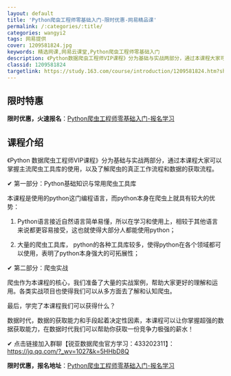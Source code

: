 ```yaml
---
layout: default
title: 'Python爬虫工程师零基础入门-限时优惠-网易精品课'
permalink: /:categories/:title/
categories: wangyi2
tags: 网易提供
cover: 1209581824.jpg
keywords: 精选网课,网易云课堂,Python爬虫工程师零基础入门
description: 《Python数据爬虫工程师VIP课程》分为基础与实战两部分，通过本课程大家可以掌握主流爬虫工具库的使用，以及了解爬虫的
classid: 1209581824
targetlink: https://study.163.com/course/introduction/1209581824.htm?share=1&shareId=1025206652&utm_campaign=share&utm_medium=iphoneShare&utm_source=&utm_u=1025206652
---
```


## 限时特惠

**限时优惠，火速报名**：[Python爬虫工程师零基础入门-报名学习](https://study.163.com/course/introduction/1209581824.htm?share=1&shareId=1025206652&utm_campaign=share&utm_medium=iphoneShare&utm_source=&utm_u=1025206652)

## 课程介绍

《Python 数据爬虫工程师VIP课程》分为基础与实战两部分，通过本课程大家可以掌握主流爬虫工具库的使用，以及了解爬虫的真正工作流程和数据的获取流程。

 ✔︎ 第一部分：Python基础知识与常用爬虫工具库

本课程是使用的python这门编程语言，而python本身在爬虫上就具有较大的优势：

1.	Python语言接近自然语言简单易懂，所以在学习和使用上，相较于其他语言来说都更容易接受，这也就使得大部分人都能使用python；

2.	大量的爬虫工具库， python的各种工具库较多，使得python在各个领域都可以使用，表明了python本身强大的可拓展性；

 ✔︎ 第二部分：爬虫实战

爬虫作为本课程的核心，我们准备了大量的实战案例，帮助大家更好的理解和运用。各类实战项目也使得我们可以从多方面去了解和认知爬虫。

最后，学完了本课程我们可以获得什么？

数据时代，数据的获取能力和手段起着决定性因素，本课程可以让你掌握超强的数据获取能力，在数据时代我们可以帮助你获取一份竞争力极强的薪水！



✔︎ 点击链接加入群聊【锐亚数据爬虫官方学习：433202311】：https://jq.qq.com/?_wv=1027&k=5HHbD8Q

**限时优惠，报名地址**：[Python爬虫工程师零基础入门-报名学习](https://study.163.com/course/introduction/1209581824.htm?share=1&shareId=1025206652&utm_campaign=share&utm_medium=iphoneShare&utm_source=&utm_u=1025206652)

